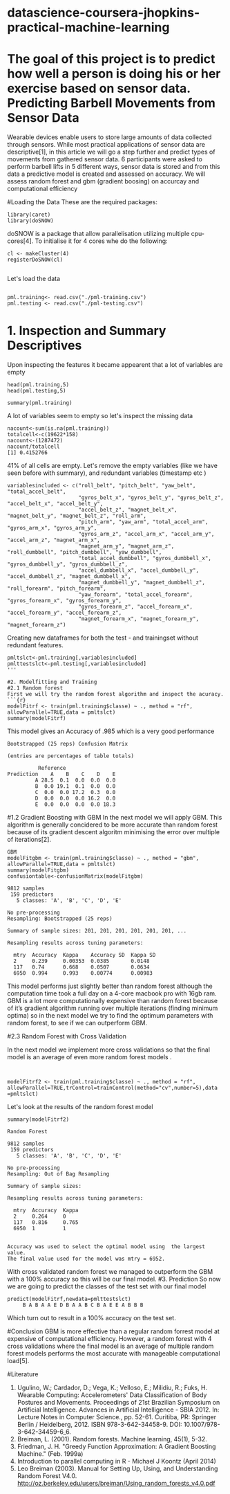 # datascience-coursera-jhopkins-practical-machine-learning
The goal of this project is to predict how well a person is doing his or her exercise based on sensor data.
Predicting Barbell Movements from Sensor Data
========================================================

Wearable devices enable users to store large amounts of data collected through sensors. While most practical applications of sensor data are descriptive[1],  in this article we will go a step further and predict types of movements from gathered sensor data. 6 participants were asked to perform barbell lifts in 5 different ways, sensor data is stored and from this data a predictive model is created and assessed on accuracy. We will assess random forest and gbm (gradient boosing) on accurcay and computational efficiency

#Loading the Data
These are the required packages:

```{r}
library(caret)
library(doSNOW)
```
doSNOW is a package that allow parallelisation utilizing multiple cpu-cores[4].
To initialise it for 4 cores  whe do the following: 

```{r}
cl <- makeCluster(4)
registerDoSNOW(cl)


```

Let's load the data
```{r}

pml.training<- read.csv("./pml-training.csv")
pml.testing <- read.csv("./pml-testing.csv")
```
# 1. Inspection and Summary Descriptives 
Upon inspecting the features it became appearent that a lot of variables are empty 
```{r}
head(pml.training,5)
head(pml.testing,5)
```

```{r}
summary(pml.training)
```
A lot of variables seem to empty so let's inspect the missing data

```{r}
nacount<-sum(is.na(pml.training))
totalcell<-c(19622*158)
nacount<-(1287472)
nacount/totalcell
[1] 0.4152766
```

41% of all cells are empty. 
Let's remove the empty variables (like we have seen before with summary), and redundant variables (timestamp etc ) 




```{r}
variablesincluded <- c("roll_belt", "pitch_belt", "yaw_belt", "total_accel_belt", 
                       "gyros_belt_x", "gyros_belt_y", "gyros_belt_z", "accel_belt_x", "accel_belt_y", 
                       "accel_belt_z", "magnet_belt_x", "magnet_belt_y", "magnet_belt_z", "roll_arm", 
                       "pitch_arm", "yaw_arm", "total_accel_arm", "gyros_arm_x", "gyros_arm_y", 
                       "gyros_arm_z", "accel_arm_x", "accel_arm_y", "accel_arm_z", "magnet_arm_x", 
                       "magnet_arm_y", "magnet_arm_z", "roll_dumbbell", "pitch_dumbbell", "yaw_dumbbell", 
                       "total_accel_dumbbell", "gyros_dumbbell_x", "gyros_dumbbell_y", "gyros_dumbbell_z", 
                       "accel_dumbbell_x", "accel_dumbbell_y", "accel_dumbbell_z", "magnet_dumbbell_x", 
                       "magnet_dumbbell_y", "magnet_dumbbell_z", "roll_forearm", "pitch_forearm", 
                       "yaw_forearm", "total_accel_forearm", "gyros_forearm_x", "gyros_forearm_y", 
                       "gyros_forearm_z", "accel_forearm_x", "accel_forearm_y", "accel_forearm_z", 
                       "magnet_forearm_x", "magnet_forearm_y", "magnet_forearm_z")
```

Creating new dataframes for both the test - and trainingset without redundant features.
```{r}
pmltslct<-pml.training[,variablesincluded]
pmlttestslct<-pml.testing[,variablesincluded]
'''

#2. Modelfitting and Training
#2.1 Random forest
First we will try the random forest algorithm and inspect the acuracy.
```{r}
modelFitrf <- train(pml.training$classe) ~ ., method = "rf", allowParallel=TRUE,data = pmltslct)
summary(modelFitrf)
```
This model gives an Accuracy of .985 which is a very good performance
```{r}
Bootstrapped (25 reps) Confusion Matrix 

(entries are percentages of table totals)
 
          Reference
Prediction    A    B    C    D    E
         A 28.5  0.1  0.0  0.0  0.0
         B  0.0 19.1  0.1  0.0  0.0
         C  0.0  0.0 17.2  0.3  0.0
         D  0.0  0.0  0.0 16.2  0.0
         E  0.0  0.0  0.0  0.0 18.3
```


#1.2 Gradient Boosting with GBM
In the next model we will apply GBM. This algorithm is generally concidered to be more accurate than random forest because of its gradient descent algoritm minimising the error over multiple of iterations[2].

```{r}
GBM
modelFitgbm <- train(pml.training$classe) ~ ., method = "gbm", allowParallel=TRUE,data = pmltslct)
summary(modelFitgbm) 
confusiontable<-confusionMatrix(modelFitgbm)

```
 
```{r}
9812 samples
 159 predictors
   5 classes: 'A', 'B', 'C', 'D', 'E' 

No pre-processing
Resampling: Bootstrapped (25 reps) 

Summary of sample sizes: 201, 201, 201, 201, 201, 201, ... 

Resampling results across tuning parameters:

  mtry  Accuracy  Kappa    Accuracy SD  Kappa SD
  2     0.239     0.00353  0.0385       0.0148  
  117   0.74      0.668    0.0507       0.0634  
  6950  0.994     0.993    0.00774      0.00983 
```

This model performs just slightly better than random forest although the computation time took a full day on a 4-core macbook pro with 16gb ram.
GBM is a lot more computationally expensive than random forest because of it’s gradient algorithm running over multiple iterations (finding minimum optima) so in the next model we try to find the optimum parameters with random forest, to see if we can outperform GBM.


#2.3 Random Forest with Cross Validation

In the next model we implement more cross validations so that the final model is an average of even more random forest  models . 


```{r}


modelFitrf2 <- train(pml.training$classe) ~ ., method = "rf", allowParallel=TRUE,trControl=trainControl(method="cv",number=5),data =pmltslct)
```
Let's look at the results of the random forest model

```{r}
summary(modelFitrf2)

```
```{r}
Random Forest 

9812 samples
 159 predictors
   5 classes: 'A', 'B', 'C', 'D', 'E' 

No pre-processing
Resampling: Out of Bag Resampling 

Summary of sample sizes:  

Resampling results across tuning parameters:

  mtry  Accuracy  Kappa
  2     0.264     0    
  117   0.816     0.765
  6950  1         1    


Accuracy was used to select the optimal model using  the largest value.
The final value used for the model was mtry = 6952. 
```

With cross validated random forest we managed to outperform the GBM with a 100% accuracy so this will be our final model. 
#3. Prediction
So now we are going to predict the classes of the test set with our final model

```{r}
predict(modelFitrf,newdata=pmlttestslct)
     B A B A A E D B A A B C B A E E A B B B
```
Which turn out to result in a 100% accuracy on the test set.



#Conclusion
GBM is more effective than a regular random forrest model at expensive of computational efficiency. However, a random forest with 4 cross validations where the final model is an average of multiple random forest models performs the most accurate with manageable computational load[5]. 


#Literature
1. Ugulino, W.; Cardador, D.; Vega, K.; Velloso, E.; Milidiu, R.; Fuks, H. Wearable Computing: Accelerometers' Data Classification of Body Postures and Movements. Proceedings of 21st Brazilian Symposium on Artificial Intelligence. Advances in Artificial Intelligence - SBIA 2012. In: Lecture Notes in Computer Science., pp. 52-61. Curitiba, PR: Springer Berlin / Heidelberg, 2012. ISBN 978-3-642-34458-9. DOI: 10.1007/978-3-642-34459-6_6. 
2. Breiman, L. (2001). Random forests. Machine learning, 45(1), 5-32.
3. Friedman, J. H. "Greedy Function Approximation: A Gradient Boosting Machine." (Feb. 1999a)
4. Introduction to parallel computing in R - Michael J Koontz (April 2014)
5. Leo Breiman (2003). Manual for Setting Up, Using, and Understanding Random Forest V4.0. http://oz.berkeley.edu/users/breiman/Using_random_forests_v4.0.pdf
